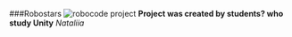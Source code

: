 ###Robostars
![robocode project](https://media.licdn.com/dms/image/D4D0BAQFoRUR2DxPJiw/company-logo_200_200/0/1682010178745/unity_logo?e=2147483647&v=beta&t=7OVQLOhutTT9GjVHCJtzk61ZtMiBnYyspftEJje0dMQ)
**Project was created by students? who study Unity**
_Nataliia_
